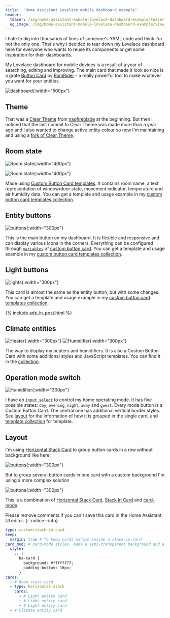```yaml
---
title:  "Home Assistant Lovelace mobile dashboard example"
header:
  teaser: /img/home-assistant-mobole-lovelace-dashboard-example/teaser.jpeg
  og_image: /img/home-assistant-mobole-lovelace-dashboard-example/view.png
---
```

I hate to dig into thousands of lines of someone's YAML code and think I'm not the only one. That's why I decided to tear down my Lovelace dashboard here for everyone who wants to reuse its components or get some inspiration for their dashboards.

My Lovelace dashboard for mobile devices is a result of a year of searching, editing and improving. The main card that made it look so nice is a grate [Button Card](https://github.com/custom-cards/button-card) by [RomRider](https://github.com/RomRider) - a really powerful tool to make whatever you want for your entities.

![dashboard](/img/home-assistant-mobole-lovelace-dashboard-example/view.png){:width="500px"}

## Theme

That was a [Clear Theme](https://github.com/naofireblade/clear-theme) from [naofireblade](https://github.com/naofireblade) at the beginning. But then I noticed that the last commit to Clear Theme was made more than a year ago and I also wanted to change active entity colour so now I'm maintaining and using a [fork of Clear Theme](https://github.com/estevez-dev/novago-theme).

## Room state

![Room state](/img/home-assistant-mobole-lovelace-dashboard-example/room-header.png){:width="400px"}

![Room state](/img/home-assistant-mobole-lovelace-dashboard-example/room-header-2.png){:width="400px"}

Made using [Custom Button Card templates](https://github.com/custom-cards/button-card#configuration-templates). It contains room name, a text representation of window/door state, movement indicator, temperature and air humidity data. You can get a template and usage example in my [custom button card templates collection](/smart-home/custom-button-card-templates#room-state).

## Entity buttons

![buttons](/img/home-assistant-mobole-lovelace-dashboard-example/buttons.png){:width="300px"}

This is the main button on my dashboard. It is flexible and responsive and can display various icons in the corners. Everything can be configured through [`variables`](https://github.com/custom-cards/button-card#variables) of [custom button card](https://github.com/custom-cards/button-card). You can get a template and usage example in my [custom button card templates collection](/smart-home/custom-button-card-templates#badge).

## Light buttons

![lights](/img/home-assistant-mobole-lovelace-dashboard-example/lights.png){:width="300px"}

This card is almost the same as the entity button, but with some changes. You can get a template and usage example in my [custom button card templates collection](/smart-home/custom-button-card-templates#light).

{% include ads_in_post.html %}

## Climate entities

![Heater](/img/home-assistant-mobole-lovelace-dashboard-example/heater_example.png){:width="300px"}
![Humidifier](/img/home-assistant-mobole-lovelace-dashboard-example/humidifier.png){:width="300px"}

The way to display my heaters and humidifiers. It is also a Custom Button Card with some additional styles and JavaScript templates. You can find it in the [collection](/smart-home/custom-button-card-templates#climate-device).

## Operation mode switch

![Humidifier](/img/home-assistant-mobole-lovelace-dashboard-example/mode-switcher.png){:width="300px"}

I have an [`input_select`](https://www.home-assistant.io/integrations/input_select/) to control my home operating mode. It has five possible states: `day`, `evening`, `night`, `away` and `guest`. Every mode button is a Custom Button Card. The central one has additional vertical border styles. See [layout](#layout) for the information of how it is grouped in the single card, and [template collection](/smart-home/custom-button-card-templates#mode-card) for template.

## Layout

I'm using [Horizontal Stack Card](https://www.home-assistant.io/lovelace/horizontal-stack/) to group button cards in a row without background like here:

![buttons](/img/home-assistant-mobole-lovelace-dashboard-example/buttons.png){:width="300px"}

But to group several button cards in one card with a custom background I'm using a more complex solution

![buttons](/img/home-assistant-mobole-lovelace-dashboard-example/stack-in-card.png){:width="300px"}

This is a combination of [Horizontal Stack Card](https://www.home-assistant.io/lovelace/horizontal-stack/), [Stack In Card](https://github.com/custom-cards/stack-in-card) and [card-mode](https://github.com/thomasloven/lovelace-card-mod).

Please remove comments if you can't save this card in the Home Assistant UI editor.
{: .notice--info}

```yaml
type: custom:stack-in-card
keep:
  margin: true # To keep cards margin inside a stack-in-card
card_mod: # card-mode styles. Adds a semi-transparent background and a bottom padding
  style:
    .: |
      ha-card {
        background: #ffffff77;
        padding-bottom: 16px;
      }
cards:
  - # Room state card
  - type: horizontal-stack
    cards:
      - # Light entity card
      - # Light entity card
      - # Light entity card
  - # Climate entity card
```
